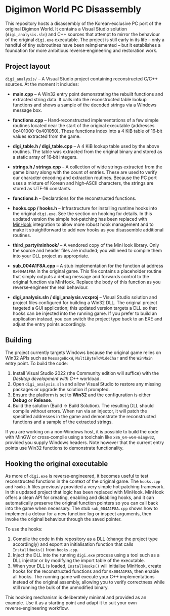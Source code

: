 Digimon World PC Disassembly
===========================

This repository hosts a disassembly of the Korean‑exclusive PC port of
the original Digimon World. It contains a Visual Studio solution
(`digi_analysis.sln`) and C++ sources that attempt to mirror the
behaviour of the original `digi.exe` executable. The project is still
early in its life – only a handful of tiny subroutines have been
reimplemented – but it establishes a foundation for more ambitious
reverse‑engineering and restoration work.

## Project layout

`digi_analysis/` – A Visual Studio project containing reconstructed
C/C++ sources. At the moment it includes:

- **main.cpp** – A Win32 entry point demonstrating the rebuilt
  functions and extracted string data. It calls into the
  reconstructed table lookup functions and shows a sample of the
  decoded strings via a Windows message box.

- **functions.cpp** – Hand‑reconstructed implementations of a few
  simple routines located near the start of the original executable
  (addresses 0x401000–0x401050). These functions index into a
  4 KiB table of 16‑bit values extracted from the game.

- **digi_table.h / digi_table.cpp** – A 4 KiB lookup table used by
  the above routines. The table was extracted from the original
  binary and stored as a static array of 16‑bit integers.

- **strings.h / strings.cpp** – A collection of wide strings
  extracted from the game binary along with the count of entries.
  These are used to verify our character encoding and extraction
  routines. Because the PC port uses a mixture of Korean and
  high‑ASCII characters, the strings are stored as UTF‑16 constants.

- **functions.h** – Declarations for the reconstructed functions.

- **hooks.cpp / hooks.h** – Infrastructure for installing runtime
  hooks into the original `digi.exe`. See the section on hooking for
  details. In this updated version the simple hot‑patching has been
  replaced with [MinHook](https://github.com/TsudaKageyu/minhook)
  integration to allow more robust hook management and to make it
  straightforward to add new hooks as you disassemble additional
  routines.

- **third_party/minhook/** – A vendored copy of the MinHook library.
  Only the source and header files are included; you will need to
  compile them into your DLL project as appropriate.

- **sub_004A1F8A.cpp** – A stub implementation for the function at
  address `0x004A1F8A` in the original game. This file contains a
  placeholder routine that simply outputs a debug message and
  forwards control to the original function via MinHook. Replace the
  body of this function as you reverse‑engineer the real behaviour.

- **digi_analysis.sln / digi_analysis.vcxproj** – Visual Studio
  solution and project files configured for building a Win32 DLL.
  The original project targeted a GUI application; this updated
  version targets a DLL so that hooks can be injected into the
  running game. If you prefer to build an application instead, you
  can switch the project type back to an EXE and adjust the entry
  points accordingly.

## Building

The project currently targets Windows because the original game relies
on Win32 APIs such as `MessageBoxW`, `MultiByteToWideChar` and the
`WinMain` entry point. To build the code:

1. Install Visual Studio 2022 (the Community edition will suffice)
   with the *Desktop development with C++* workload.
2. Open `digi_analysis.sln` and allow Visual Studio to restore any
   missing packages or upgrade the solution if prompted.
3. Ensure the platform is set to **Win32** and the configuration is
   either **Debug** or **Release**.
4. Build the solution (Build → Build Solution). The resulting
   DLL should compile without errors. When run via an injector, it
   will patch the specified addresses in the game and demonstrate
   the reconstructed functions and a sample of the extracted strings.

If you are working on a non‑Windows host, it is possible to build
the code with MinGW or cross‑compile using a toolchain like
`x86_64‑w64‑mingw32`, provided you supply Windows headers. Note
however that the current entry points use Win32 functions to
demonstrate functionality.

## Hooking the original executable

As more of `digi.exe` is reverse‑engineered, it becomes useful to
test reconstructed functions in the context of the original game. The
`hooks.cpp` and `hooks.h` files previously provided a very simple
hot‑patching framework. In this updated project that logic has been
replaced with MinHook. MinHook offers a clean API for creating,
enabling and disabling hooks, and it can automatically preserve the
original function pointers so you can call back into the game when
necessary. The stub `sub_004A1F8A.cpp` shows how to implement a
detour for a new function: log or inspect arguments, then invoke the
original behaviour through the saved pointer.

To use the hooks:

1. Compile the code in this repository as a DLL (change the
   project type accordingly) and export an initialisation function
   that calls `InstallHooks()` from `hooks.cpp`.
2. Inject the DLL into the running `digi.exe` process using a tool
   such as a DLL injector or by modifying the import table of the
   executable.
3. When your DLL is loaded, `InstallHooks()` will initialise
   MinHook, create hooks for the reconstructed functions and for
   `0x004A1F8A`, then enable all hooks. The running game will
   execute your C++ implementations instead of the original assembly,
   allowing you to verify correctness while still running the bulk
   of the unmodified binary.

This hooking mechanism is deliberately minimal and provided as an
example. Use it as a starting point and adapt it to suit your own
reverse‑engineering workflow.